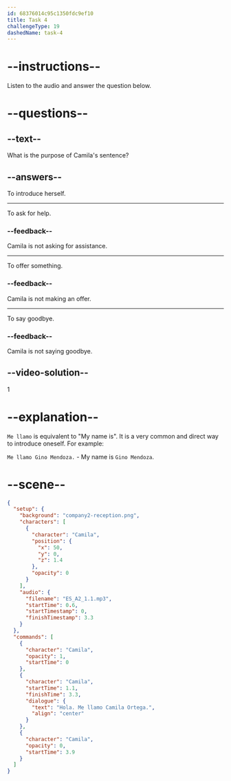 ```yaml
---
id: 68376014c95c1350fdc9ef10
title: Task 4
challengeType: 19
dashedName: task-4
---
```


 <!-- (Audio) Camila: Hola. Me llamo Camila Ortega. -->

# --instructions--

Listen to the audio and answer the question below.

# --questions--

## --text--

What is the purpose of Camila's sentence?

## --answers--

To introduce herself.

---

To ask for help.

### --feedback--

Camila is not asking for assistance.

---

To offer something.

### --feedback--

Camila is not making an offer.

---

To say goodbye.

### --feedback--

Camila is not saying goodbye.

## --video-solution--

1

# --explanation--

`Me llamo` is equivalent to "My name is". It is a very common and direct way to introduce oneself. For example:

`Me llamo Gino Mendoza.` - My name is `Gino Mendoza`.

# --scene--

```json
{
  "setup": {
    "background": "company2-reception.png",
    "characters": [
      {
        "character": "Camila",
        "position": {
          "x": 50,
          "y": 0,
          "z": 1.4
        },
        "opacity": 0
      }
    ],
    "audio": {
      "filename": "ES_A2_1.1.mp3",
      "startTime": 0.6,
      "startTimestamp": 0,
      "finishTimestamp": 3.3
    }
  },
  "commands": [
    {
      "character": "Camila",
      "opacity": 1,
      "startTime": 0
    },
    {
      "character": "Camila",
      "startTime": 1.1,
      "finishTime": 3.3,
      "dialogue": {
        "text": "Hola. Me llamo Camila Ortega.",
        "align": "center"
      }
    },
    {
      "character": "Camila",
      "opacity": 0,
      "startTime": 3.9
    }
  ]
}
```
